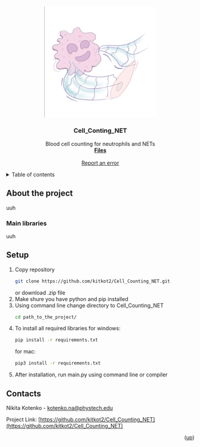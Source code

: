 <a name="readme-top"></a>

<br />
<div align="center">
  <a href="https://github.com/kitkot2/Cell_Counting_NET">
    <img src="img/NET.jpg" alt="Logo" width="300">
  </a>

<h3 align="center">Cell_Conting_NET</h3>

  <p align="center">
    Blood cell counting for neutrophils and NETs
    <br />
    <a href="https://github.com/kitkot2/Cell_Counting_NET"><strong>Files</strong></a>
    <br />
    <br />
    <a href="https://github.com/kitkot2/Cell_Counting_NET/issues">Report an error</a>
  </p>
</div>


<details>
  <summary>Table of contents</summary>
  <ol>
    <li>
      <a href="#About">About</a>
      <ul>
        <li><a href="#Main libraries">Main libraries</a></li>
      </ul>
    </li>
    <li><a href="#Setup">Setup</a></li>
    <li><a href="#Contacts">Contacts</a></li>
  </ol>
</details>


## About the project

uuh

### Main libraries

uuh

## Setup

1. Copy repository
   ```sh
   git clone https://github.com/kitkot2/Cell_Counting_NET.git
   ```
   or download .zip file
2. Make shure you have python and pip installed
3. Using command line change directory to Cell_Counting_NET
   ```sh
   cd path_to_the_project/
   ```
4. To install all required libraries
  for windows:
   ```sh
   pip install -r requirements.txt
   ```
   for mac:
   ```sh
   pip3 install -r requirements.txt
   ```
5. After installation, run main.py using command line or compiler

## Contacts

Nikita Kotenko - kotenko.na@phystech.edu

Project Link: [https://github.com/kitkot2/Cell_Counting_NET](https://github.com/kitkot2/Cell_Counting_NET)

<p align="right">(<a href="#readme-top">up</a>)</p>

[contributors-shield]: https://img.shields.io/github/contributors/kitkot2/Cell_Counting_NET.svg?style=for-the-badge
[contributors-url]: https://github.com/kitkot2/Cell_Counting_NET/graphs/contributors
[forks-shield]: https://img.shields.io/github/forks/kitkot2/Cell_Counting_NET.svg?style=for-the-badge
[forks-url]: https://github.com/kitkot2/Cell_Counting_NET/network/members
[stars-shield]: https://img.shields.io/github/stars/kitkot2/Cell_Counting_NET.svg?style=for-the-badge
[stars-url]: https://github.com/kitkot2/Cell_Counting_NET/stargazers
[issues-shield]: https://img.shields.io/github/issues/kitkot2/Cell_Counting_NET.svg?style=for-the-badge
[issues-url]: https://github.com/kitkot2/Cell_Counting_NET/issues
